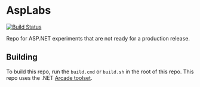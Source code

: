 AspLabs
=======

[![Build Status](https://dev.azure.com/dnceng/public/_apis/build/status/aspnet/AspLabs/aspnet-AspLabs-github)](https://dev.azure.com/dnceng/public/_build/latest?definitionId=256)

Repo for ASP.NET experiments that are not ready for a production release.

## Building

To build this repo, run the `build.cmd` or `build.sh` in the root of this repo. This repo uses the .NET [Arcade toolset](https://github.com/dotnet/arcade).